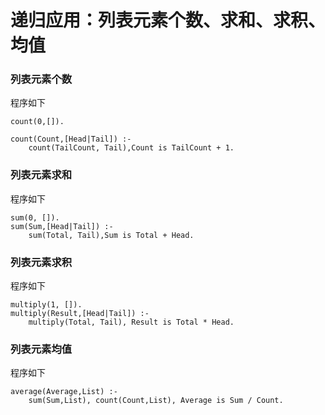 # 递归应用：列表元素个数、求和、求积、均值

### 列表元素个数
程序如下

```
count(0,[]).

count(Count,[Head|Tail]) :-
    count(TailCount, Tail),Count is TailCount + 1.
```

### 列表元素求和
程序如下

```
sum(0, []).
sum(Sum,[Head|Tail]) :-
    sum(Total, Tail),Sum is Total + Head.
```

### 列表元素求积
程序如下

```
multiply(1, []).
multiply(Result,[Head|Tail]) :-
    multiply(Total, Tail), Result is Total * Head.
```

### 列表元素均值
程序如下

```
average(Average,List) :-
    sum(Sum,List), count(Count,List), Average is Sum / Count.
```